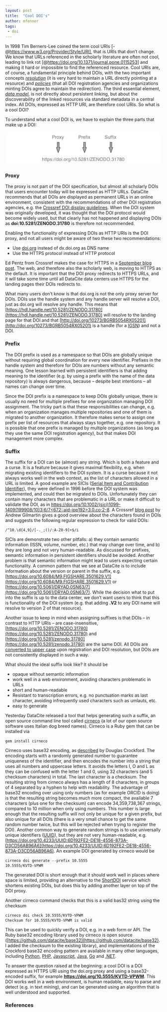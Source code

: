 ```yaml
---
layout: post
title:  "Cool DOI's"
author: mfenner
tags:
 - doi
---
```


In 1998 Tim Berners-Lee coined the term cool URIs [-@https://www.w3.org/Provider/Style/URI], that is URIs that don’t change. We know that URLs referenced in the scholarly literature are often not cool, leading to link rot [@https://doi.org/10.1371/journal.pone.0115253] and making it hard or impossible to find the referenced resource. Cool URIs are, of course, a fundamental principle behind DOIs, with the two important concepts [*resolution*](https://www.doi.org/doi_handbook/3_Resolution.html) (it is very hard to maintain a URL directly pointing at a resource) and [*policies*](https://www.doi.org/doi_handbook/6_Policies.html) (that all DOI registration agencies and organizations minting DOIs agree to maintain the redirection). The third essential element, [*data model*](https://www.doi.org/doi_handbook/4_Data_Model.html), is not directly about persistent linking, but about the discoverability of the linked resources via standard metadata in a central index. All DOIs, expressed as HTTP URI, are therefore cool URIs. So what is a cool DOI?

To understand what a cool DOI is, we have to explain the three parts that make up a DOI:

![](/assets/images/2016/12/doi-parts.png)

### Proxy

The proxy is not part of the DOI specification, but almost all scholarly DOIs that users encounter today will be expressed as HTTP URLs. DataCite recommends that all DOIs are displayed as permanent URLs in an online environment, consistent with the recommendations of other DOI registration agencies, e.g. the [Crossref DOI display guidelines](http://www.crossref.org/02publishers/doi_display_guidelines.html). When the DOI system was originally developed, it was thought that the DOI protocol would become widely used, but that clearly has not happened and displaying DOIs as **doi:10.5281/ZENODO.31780** is therefore not recommended.

Enabling the functionality of expressing DOIs as HTTP URIs is the DOI proxy, and not all users might be aware of two these two recommendations:

* Use [doi.org](https://www.doi.org/doi_proxy/proxy_policies.html) instead of dx.doi.org as DNS name
* Use the HTTPS protocol instead of HTTP protocol

Ed Pentz from Crossref makes the case for HTTPS in a [September blog post](http://blog.crossref.org/2016/09/new-crossref-doi-display-guidelines.html). The web, and therefore also the scholarly web, is moving to HTTPS as the default. It is important that the DOI proxy redirects to HTTPS URLs, and it will take some time until all DataCite data centers use HTTPS for the landing pages their DOIs redirects to.

What many users don’t know is that doi.org is not the only proxy server for DOIs. DOIs use the handle system and any handle server will resolve a DOI, just as doi.org will resolve any handle. This means that [https://hdl.handle.net/10.5281/ZENODO.31780](https://hdl.handle.net/10.5281/ZENODO.31780) will resolve to the landing page for that DOI and that [http://doi.org/10273/BGRB5054RX05201](http://doi.org/10273/BGRB5054RX05201) is a handle (for a [IGSN](http://www.igsn.org/)) and not a DOI.

### Prefix

The DOI prefix is used as a namespace so that DOIs are globally unique without requiring global coordination for every new identifier. Prefixes in the handle system and therefore for DOIs are numbers without any semantic meaning. One lesson learned with persistent identifiers is that adding meaning to the identifier (e.g. by using a prefix with the name of the data repository) is always dangerous, because – despite best intentions – all names can change over time.

Since the DOI prefix is a namespace to keep DOIs globally unique, there is usually no need for multiple prefixes for one organization managing DOI assignment. The tricky part is that these responsibilities can change, e.g. when an organization manages multiple repositories and one of them is migrated to another organization. It therefore makes sense to assign one prefix per list of resources that always stays together, e.g. one repository. It is possible that one prefix is managed by multiple organizations (as long as they use the same DOI registration agency), but that makes DOI management more complex.

### Suffix

The suffix for a DOI can be (almost) any string. Which is both a feature and a curse. It is a feature because it gives maximal flexibility, e.g. when migrating existing identifiers to the DOI system. It is a curse because it not always works well in the web context, as the list of characters allowed in a URL is limited. A good example are SICIs ([Serial Item and Contribution Identifier](https://en.wikipedia.org/wiki/Serial_Item_and_Contribution_Identifier)), they were defined in 1996 before the DOI system was implemented, and could then be migrated to DOIs. Unfortunately they can contain many characters that are problematic in a URL or make it difficult to validate the DOI, as in [https://doi.org/10.1002/(sici)1099-1409(199908/10)3:6/7<672::aid-jpp192>3.0.co;2-8](https://doi.org/10.1002/(sici)1099-1409(199908/10)3:6/7<672::aid-jpp192>3.0.co;2-8). A Crossref [blog post](http://blog.crossref.org/2015/08/doi-regular-expressions.html) by Andrew Gilmartin gives a good overview about the characters found in DOIs and suggests the following regular expression to check for valid DOIs:

```
/^10.\d{4,9}/[-._;()/:A-Z0-9]+$/i
```

SICIs are demonstrate two other pitfalls: a) they contain semantic information (ISSN, volume, number, etc.) that may change over time, and b) they are long and not very human-readable. As discussed for prefixes, semantic information in persistent identifiers should be avoided. Another problem is that semantic information might lead to users expecting certain functionality. A common pattern that we see at DataCite is to include information about the version or parent in the suffix, e.g. [https://doi.org/10.6084/M9.FIGSHARE.3501629.V1](https://doi.org/10.6084/M9.FIGSHARE.3501629.V1) or [https://doi.org/10.5061/DRYAD.0SN63/7](https://doi.org/10.5061/DRYAD.0SN63/7). While the decision what to put into the suffix is up to the data center, we don’t want users to think that this is functionality of the DOI system (e.g. that adding **.V2** to any DOI name will resolve to version 2 of that resource).

Another issue to keep in mind when assigning suffixes is that DOIs – in contrast to HTTP URIs – are case-insensitive, [https://doi.org/10.5281/ZENODO.31780](https://doi.org/10.5281/ZENODO.31780) and [https://doi.org/10.5281/zenodo.31780](https://doi.org/10.5281/zenodo.31780) are the same DOI. All DOIs are [converted to upper case](https://www.doi.org/doi_handbook/2_Numbering.html#2.4) upon registration and DOI resolution, but DOIs are not consistently displayed in such a way.

What should the ideal suffix look like? It should be

* opaque without semantic information
* work well in a web environment, avoiding characters problematic in URLs
* short and human-readable
* Resistant to transcription errors, e.g. no punctuation marks as last character, avoiding infrequently used characters such as umlauts, etc.
* easy to generate

Yesterday DataCite released a tool that helps generating such a suffix, an open source command line tool called [cirneco](https://github.com/datacite/cirneco) (a lot of our open source software uses Italian dog breed names). Cirneco is a Ruby gem that can be installed via

```
gem install cirneco
```

Cirneco uses base32 encoding, as [described](http://www.crockford.com/wrmg/base32.html) by Douglas Crockford. The encoding starts with a randomly generated number to guarantee uniqueness of the identifier, and then encodes the number into a string that uses all numbers and uppercase letters. It avoids the letters I, O and L as they can be confused with the letter 1 and 0, using 32 characters (and 5 checksum characters) in total. The last character is a checksum. The resulting string from cirneco always has a length of 8 characters, in groups of 4 separated by a hyphen to help with readability. The advantage of base32 encoding over using only numbers (as for example ORCID is doing) is that the resulting string becomes much more compact, the available 7 characters (plus one for the checksum) can encode 34,359,738,367 strings, compared to 10 million when only using numbers. This number is large enough that the resulting suffix will not only be unique for a given prefix, but also unique for all DOIs (there is a very small chance to get the same random number twice, but this will be rejected when trying to register the DOI). Another common way to generate random strings is to use universally unique identifiers ([UUID](https://en.wikipedia.org/wiki/Universally_unique_identifier)), but they are not very human-readable, e.g. [https://doi.org/10.4233/UUID:6D192FE2-DE18-4556-873A-D3CD56AB96A6](https://doi.org/10.4233/UUID:6D192FE2-DE18-4556-873A-D3CD56AB96A6). An example DOI generated by cirneco would be

```
cirneco doi generate --prefix 10.5555
10.5555/KVTD-VPWM
```

The generated DOI is short enough that it should work well in places where space is limited, providing an alternative to the [ShortDOI](http://shortdoi.org/) service which shortens existing DOIs, but does this by adding another layer on top of the DOI proxy.

Another cirneco command checks that this is a valid bas32 string using the checksum

```
cirneco doi check 10.5555/KVTD-VPWM
Checksum for 10.5555/KVTD-VPWM is valid
```

This can be used to quickly verify a DOI, e.g. in a web form or API. The Ruby base32 encoding library used by cirneco is open source ([https://github.com/datacite/base32](https://github.com/datacite/base32). I added the checksum to the existing library), and implementations of the Crockford base32 encoding pattern are available in many other languages, including [Python](https://github.com/jbittel/base32-crockford), [PHP](https://github.com/dflydev/dflydev-base32-crockford), [Javascript](https://www.npmjs.com/package/base32-crockford), [Java](http://stackoverflow.com/questions/22385467/crockford-base32-encoding-for-large-number-java-implementation), [Go](https://github.com/richardlehane/crock32) and [.NET](https://crockfordbase32.codeplex.com/).

To answer the question raised at the beginning: a cool DOI is a DOI expressed as HTTPS URI using the doi.org proxy and using a base32-encoded suffix, for example **https://doi.org/10.5555/KVTD-VPWM**. This DOI works well in a web environment, is human readable, easy to parse and detect (e.g. in text mining), and can be generated using an algorithm that is well understood and supported.

### References
